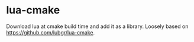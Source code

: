 # lua-cmake
Download lua at cmake build time and add it as a library. Loosely based on https://github.com/lubgr/lua-cmake.
